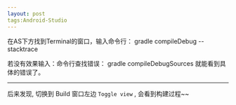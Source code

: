 ```yaml
---
layout: post
tags:Android-Studio
---
```


在AS下方找到Terminal的窗口，输入命令行： gradle compileDebug --stacktrace 

若没有效果输入：命令行查找错误： gradle compileDebugSources 就能看到具体的错误了。

---

后来发现, 切换到 Build 窗口左边 `Toggle view` , 会看到构建过程~~
